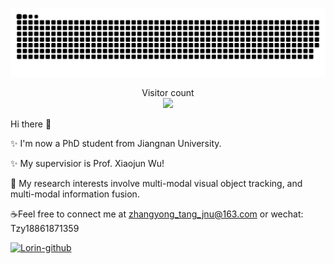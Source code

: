 <a href=#><img src="https://github.com/Markin-Wang/Markin-Wang/blob/output/github-contribution-grid-snake.svg"></a>
<p align="center"> 
  Visitor count<br>
  <img src="https://profile-counter.glitch.me/Zhangyong-Tang/count.svg" />
</p>


Hi there 👋

✨ I'm now a PhD student from Jiangnan University.

✨ My supervisior is Prof. Xiaojun Wu!

🔭 My research interests involve multi-modal visual object tracking, and multi-modal information fusion.

☕Feel free to connect me at zhangyong_tang_jnu@163.com or wechat: Tzy18861871359

[![Lorin-github](https://github-readme-stats.vercel.app/api?username=Zhangyong-Tang)](https://github.com/anuraghazra/github-readme-stats)
